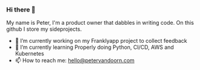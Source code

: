 ### Hi there 👋
My name is Peter, I'm a product owner that dabbles in writing code. On this github I store my sideprojects. 
- 🔭 I’m currently working on my Franklyapp project to collect feedback 
- 🌱 I’m currently learning Properly doing Python, CI/CD, AWS and Kubernetes
- 📫 How to reach me: hello@petervandoorn.com

<!--
**two-trick-pony-NL/two-trick-pony-NL** is a ✨ _special_ ✨ repository because its `README.md` (this file) appears on your GitHub profile.

Here are some ideas to get you started:

- 🔭 I’m currently working on ...
- 🌱 I’m currently learning ...
- 👯 I’m looking to collaborate on ...
- 🤔 I’m looking for help with ...
- 💬 Ask me about ...
- 📫 How to reach me: ...
- 😄 Pronouns: ...
- ⚡ Fun fact: ...
-->
